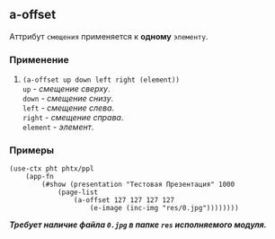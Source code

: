 ## a-offset
Аттрибут `смещения` применяется к __одному__ `элементу`.

### Применение

1. `(a-offset up down left right (element))`<br>
`up` - _смещение сверху_.<br>
`down` - _смещение снизу_.<br>
`left` - _смещение слева_.<br>
`right` - _смещение справа_.<br>
`element` - _элемент_.

### Примеры

```pihta
(use-ctx pht phtx/ppl
    (app-fn
        (#show (presentation "Тестовая Презентация" 1000
            (page-list
                (a-offset 127 127 127 127
                    (e-image (inc-img "res/0.jpg"))))))))
```

***Требует наличие файла `0.jpg` в папке `res` исполняемого модуля.***